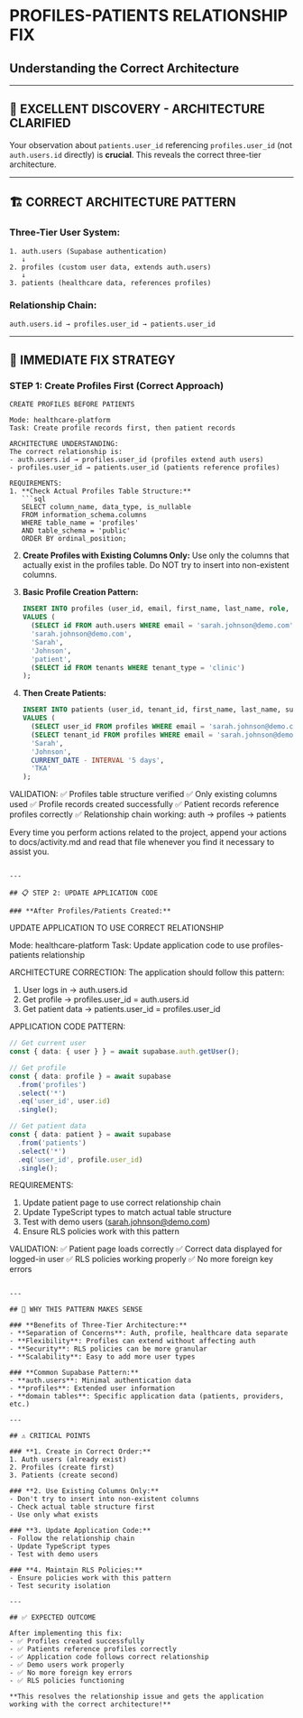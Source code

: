 # PROFILES-PATIENTS RELATIONSHIP FIX
## Understanding the Correct Architecture

---

## 🎯 EXCELLENT DISCOVERY - ARCHITECTURE CLARIFIED

Your observation about `patients.user_id` referencing `profiles.user_id` (not `auth.users.id` directly) is **crucial**. This reveals the correct three-tier architecture.

---

## 🏗️ CORRECT ARCHITECTURE PATTERN

### **Three-Tier User System:**
```
1. auth.users (Supabase authentication)
   ↓
2. profiles (custom user data, extends auth.users)
   ↓  
3. patients (healthcare data, references profiles)
```

### **Relationship Chain:**
```
auth.users.id → profiles.user_id → patients.user_id
```

---

## 🔧 IMMEDIATE FIX STRATEGY

### **STEP 1: Create Profiles First (Correct Approach)**

```
CREATE PROFILES BEFORE PATIENTS

Mode: healthcare-platform
Task: Create profile records first, then patient records

ARCHITECTURE UNDERSTANDING:
The correct relationship is:
- auth.users.id → profiles.user_id (profiles extend auth users)
- profiles.user_id → patients.user_id (patients reference profiles)

REQUIREMENTS:
1. **Check Actual Profiles Table Structure:**
   ```sql
   SELECT column_name, data_type, is_nullable
   FROM information_schema.columns 
   WHERE table_name = 'profiles' 
   AND table_schema = 'public'
   ORDER BY ordinal_position;
   ```

2. **Create Profiles with Existing Columns Only:**
   Use only the columns that actually exist in the profiles table.
   Do NOT try to insert into non-existent columns.

3. **Basic Profile Creation Pattern:**
   ```sql
   INSERT INTO profiles (user_id, email, first_name, last_name, role, tenant_id)
   VALUES (
     (SELECT id FROM auth.users WHERE email = 'sarah.johnson@demo.com'),
     'sarah.johnson@demo.com',
     'Sarah',
     'Johnson', 
     'patient',
     (SELECT id FROM tenants WHERE tenant_type = 'clinic')
   );
   ```

4. **Then Create Patients:**
   ```sql
   INSERT INTO patients (user_id, tenant_id, first_name, last_name, surgery_date, surgery_type)
   VALUES (
     (SELECT user_id FROM profiles WHERE email = 'sarah.johnson@demo.com'),
     (SELECT tenant_id FROM profiles WHERE email = 'sarah.johnson@demo.com'),
     'Sarah',
     'Johnson',
     CURRENT_DATE - INTERVAL '5 days',
     'TKA'
   );
   ```

VALIDATION:
✅ Profiles table structure verified
✅ Only existing columns used
✅ Profile records created successfully
✅ Patient records reference profiles correctly
✅ Relationship chain working: auth → profiles → patients

Every time you perform actions related to the project, append your actions to docs/activity.md and read that file whenever you find it necessary to assist you.
```

---

## 📋 STEP 2: UPDATE APPLICATION CODE

### **After Profiles/Patients Created:**

```
UPDATE APPLICATION TO USE CORRECT RELATIONSHIP

Mode: healthcare-platform
Task: Update application code to use profiles-patients relationship

ARCHITECTURE CORRECTION:
The application should follow this pattern:
1. User logs in → auth.users.id
2. Get profile → profiles.user_id = auth.users.id  
3. Get patient data → patients.user_id = profiles.user_id

APPLICATION CODE PATTERN:
```typescript
// Get current user
const { data: { user } } = await supabase.auth.getUser();

// Get profile
const { data: profile } = await supabase
  .from('profiles')
  .select('*')
  .eq('user_id', user.id)
  .single();

// Get patient data
const { data: patient } = await supabase
  .from('patients')
  .select('*')
  .eq('user_id', profile.user_id)
  .single();
```

REQUIREMENTS:
1. Update patient page to use correct relationship chain
2. Update TypeScript types to match actual table structure
3. Test with demo users (sarah.johnson@demo.com)
4. Ensure RLS policies work with this pattern

VALIDATION:
✅ Patient page loads correctly
✅ Correct data displayed for logged-in user
✅ RLS policies working properly
✅ No more foreign key errors
```

---

## 🎯 WHY THIS PATTERN MAKES SENSE

### **Benefits of Three-Tier Architecture:**
- **Separation of Concerns**: Auth, profile, healthcare data separate
- **Flexibility**: Profiles can extend without affecting auth
- **Security**: RLS policies can be more granular
- **Scalability**: Easy to add more user types

### **Common Supabase Pattern:**
- **auth.users**: Minimal authentication data
- **profiles**: Extended user information
- **domain tables**: Specific application data (patients, providers, etc.)

---

## ⚠️ CRITICAL POINTS

### **1. Create in Correct Order:**
1. Auth users (already exist)
2. Profiles (create first)
3. Patients (create second)

### **2. Use Existing Columns Only:**
- Don't try to insert into non-existent columns
- Check actual table structure first
- Use only what exists

### **3. Update Application Code:**
- Follow the relationship chain
- Update TypeScript types
- Test with demo users

### **4. Maintain RLS Policies:**
- Ensure policies work with this pattern
- Test security isolation

---

## ✅ EXPECTED OUTCOME

After implementing this fix:
- ✅ Profiles created successfully
- ✅ Patients reference profiles correctly
- ✅ Application code follows correct relationship
- ✅ Demo users work properly
- ✅ No more foreign key errors
- ✅ RLS policies functioning

**This resolves the relationship issue and gets the application working with the correct architecture!**

